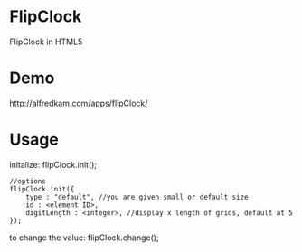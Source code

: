 FlipClock
=========

FlipClock in HTML5

Demo
====
http://alfredkam.com/apps/flipClock/

Usage
====
initalize:
	flipClock.init();

	//options
	flipClock.init({
		type : "default", //you are given small or default size
		id : <element ID>, 
		digitLength : <integer>, //display x length of grids, default at 5
	});

to change the value:
	flipClock.change(<value>);

